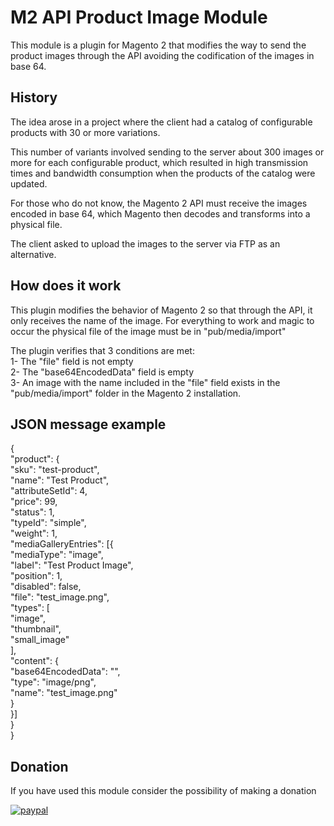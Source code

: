 # M2 API Product Image Module

This module is a plugin for Magento 2 that modifies the way to send the product images through the API avoiding the codification of the images in base 64.

## History

The idea arose in a project where the client had a catalog of configurable products with 30 or more variations.

This number of variants involved sending to the server about 300 images or more for each configurable product, which resulted in high transmission times and bandwidth consumption when the products of the catalog were updated.

For those who do not know, the Magento 2 API must receive the images encoded in base 64, which Magento then decodes and transforms into a physical file.

The client asked to upload the images to the server via FTP as an alternative.

## How does it work

This plugin modifies the behavior of Magento 2 so that through the API, it only receives the name of the image. For everything to work and magic to occur the physical file of the image must be in "pub/media/import"

The plugin verifies that 3 conditions are met:<br/>
1- The "file" field is not empty<br/>
2- The "base64EncodedData" field is empty<br/>
3- An image with the name included in the "file" field exists in the "pub/media/import" folder in the Magento 2 installation.<br/>

## JSON message example

{<br/>
  "product": {<br/>
  "sku": "test-product",<br/>
  "name": "Test Product",<br/>
  "attributeSetId": 4,<br/>
  "price": 99,<br/>
  "status": 1,<br/>
  "typeId": "simple",<br/>
  "weight": 1,<br/>
  "mediaGalleryEntries": [{<br/>
            "mediaType": "image",<br/>
            "label": "Test Product Image",<br/>
            "position": 1,<br/>
            "disabled": false,<br/>
            "file": "test_image.png",<br/>
		    "types": [<br/>
				"image",<br/>
				"thumbnail",<br/>
				"small_image"<br/>
		    ],<br/>
            "content": {<br/>
                "base64EncodedData": "",<br/>
                "type": "image/png",<br/>
                "name": "test_image.png"<br/>
            }<br/>
        }]<br/>
}<br/>
}<br/>

## Donation
If you have used this module consider the possibility of making a donation

[![paypal](https://www.paypalobjects.com/en_US/i/btn/btn_donateCC_LG.gif)](https://www.paypal.com/cgi-bin/webscr?cmd=_s-xclick&hosted_button_id=BJGDM4EZMETKQ)

